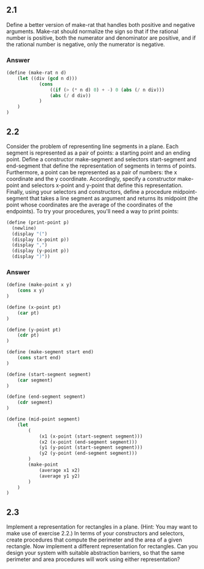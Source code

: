 ## 2.1
Define a better version of make-rat that handles both positive and negative arguments. Make-rat should normalize the sign so that if the rational number is positive, both the numerator and denominator are positive, and if the rational number is negative, only the numerator is negative.

### Answer
```lisp
(define (make-rat n d)
    (let ((div (gcd n d)))
            (cons 
                ((if (> (* n d) 0) + -) 0 (abs (/ n div))) 
                (abs (/ d div))
            )
    )
)
```

## 2.2
Consider the problem of representing line segments in a plane. Each segment is represented as a pair of points: a starting point and an ending point. Define a constructor make-segment and selectors start-segment and end-segment that define the representation of segments in terms of points. Furthermore, a point can be represented as a pair of numbers: the x coordinate and the y coordinate. Accordingly, specify a constructor make-point and selectors x-point and y-point that define this representation. Finally, using your selectors and constructors, define a procedure midpoint-segment that takes a line segment as argument and returns its midpoint (the point whose coordinates are the average of the coordinates of the endpoints). To try your procedures, you'll need a way to print points:
```lisp
(define (print-point p)
  (newline)
  (display "(")
  (display (x-point p))
  (display ",")
  (display (y-point p))
  (display ")"))
```

### Answer
```lisp
(define (make-point x y)
    (cons x y)
)

(define (x-point pt)
    (car pt)
)

(define (y-point pt)
    (cdr pt)
)

(define (make-segment start end)
    (cons start end)
)

(define (start-segment segment)
    (car segment)
)

(define (end-segment segment)
    (cdr segment)
)

(define (mid-point segment)
    (let
        (
            (x1 (x-point (start-segment segment)))
            (x2 (x-point (end-segment segment)))
            (y1 (y-point (start-segment segment)))
            (y2 (y-point (end-segment segment)))
        )
        (make-point 
            (average x1 x2)
            (average y1 y2)
        )
    )
)
```

## 2.3
Implement a representation for rectangles in a plane. (Hint: You may want to make use of exercise 2.2.) In terms of your constructors and selectors, create procedures that compute the perimeter and the area of a given rectangle. Now implement a different representation for rectangles. Can you design your system with suitable abstraction barriers, so that the same perimeter and area procedures will work using either representation?

